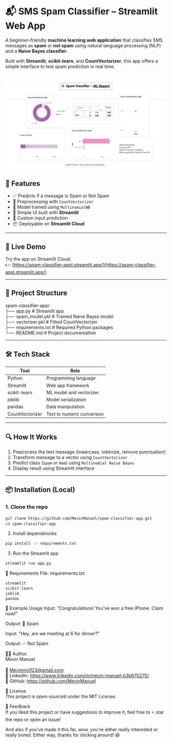 # 📬 SMS Spam Classifier – Streamlit Web App

A beginner-friendly **machine learning web application** that classifies SMS messages as **spam** or **not spam** using natural language processing (NLP) and a **Naive Bayes classifier**.

Built with **Streamlit**, **scikit-learn**, and **CountVectorizer**, this app offers a simple interface to test spam prediction in real time.

![Power BI Dashboard for SMS Spam Detection App](powebi_dashboard.jpg)
---

## 🧠 Features

- ✅ Predicts if a message is Spam or Not Spam
- 🧹 Preprocessing with `CountVectorizer`
- 🤖 Model trained using `MultinomialNB`
- 🧾 Simple UI built with **Streamlit**
- 🧠 Custom input prediction
- 📦 Deployable on **Streamlit Cloud**

---

## 🚀 Live Demo

Try the app on Streamlit Cloud:  
👉 [https://spam-classifier-appl.streamlit.app/](https://spam-classifier-appl.streamlit.app/)  

---

## 📁 Project Structure

spam-classifier-app/ <br>
├── app.py # Streamlit app <br>
├── spam_model.pkl # Trained Naive Bayes model <br>
├── vectorizer.pkl # Fitted CountVectorizer <br>
├── requirements.txt # Required Python packages <br>
└── README.md # Project documentation <br>


---

## 🛠 Tech Stack

| Tool             | Role                        |
|------------------|-----------------------------|
| Python           | Programming language        |
| Streamlit        | Web app framework           |
| scikit-learn     | ML model and vectorizer     |
| joblib           | Model serialization         |
| pandas           | Data manipulation           |
| CountVectorizer  | Text to numeric conversion  |

---

## 🔍 How It Works

1. Preprocess the text message (lowercase, tokenize, remove punctuation)
2. Transform message to a vector using `CountVectorizer`
3. Predict class (`Spam` or `Ham`) using `Multinomial Naive Bayes`
4. Display result using Streamlit interface

---

## 📦 Installation (Local)

### 1. Clone the repo
```bash
git clone https://github.com/MevinManuel/spam-classifier-app.git
cd spam-classifier-app
```

2. Install dependencies
```bash
pip install -r requirements.txt
```

3. Run the Streamlit app
```bash
streamlit run app.py
```

🔐 Requirements
File: requirements.txt

```nginx
streamlit
scikit-learn
joblib
pandas
```

🧪 Example Usage
Input:
"Congratulations! You’ve won a free iPhone. Claim now!"

Output:
🚫 Spam

Input:
"Hey, are we meeting at 6 for dinner?"

Output:
✅ Not Spam

🧑‍💻 Author <br>
Mevin Manuel
<br>
<br>
📧 Mevinmnl123@gmail.com <br>
🔗 LinkedIn: https://www.linkedin.com/in/mevin-manuel-b3b670275/ <br>
🔗 GitHub: https://github.com/MevinManuel <br>

📄 License <br>
This project is open-sourced under the MIT License.

📢 Feedback <br>
If you liked this project or have suggestions to improve it, feel free to ⭐️ star the repo or open an issue!

And also if you've made it this far, wow, you're either really interested or really bored. Either way, thanks for sticking around! 😄
